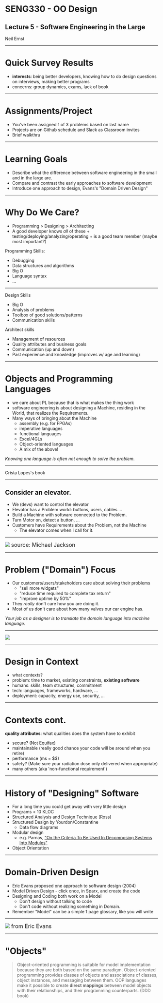 #  SENG330 -  OO Design
## Lecture 5 - Software Engineering in the Large
Neil Ernst
<!-- page_number: true -->
<!-- footer: (c) 2017 Neil Ernst  -->

---

# Quick Survey Results
* **interests**: being better developers, knowing how to do design questions on interviews, making better programs
* concerns: group dynamics, exams, lack of book

---

# Assignments/Project
* You've been assigned 1 of 3 problems based on last name
* Projects are on Github schedule and Slack as Classroom invites
* Brief walkthru

---

# Learning Goals

* Describe what the difference between software engineering in the small and in the large are.
* Compare and contrast the early approaches to software development
* Introduce one approach to design, Evans's "Domain Driven Design"

--- 

# Why Do We Care?
* Programming > Designing > Architecting
* A good developer knows *all* of these + testing/deploying/analyzing/operating + is a good team member (maybe most important?)

Programming Skills: 

* Debugging
* Data structures and algorithms
* Big O
* Language syntax
* ...

---
Design Skills

* Big O
* Analysis of problems
* Toolbox of good solutions/patterns
* Communication skills

Architect skills
	
* Management of resources
* Quality attributes and business goals
* Communication (up and down)
* Past experience and knowledge (improves w/ age and learning)

---

# Objects and Programming Languages
* we care about PL because that is what makes the thing work
* software engineering is about designing a Machine, residing in the World, that realizes the Requirements.
* Many ways of bringing about the Machine
	* assembly (e.g. for FPGAs)
	* imperative languages
	* functional languages
	* Excel/4GLs
	* Object-oriented languages
	* A mix of the above!

*Knowing one language is often not enough to solve the problem*.

---

Crista Lopes's book

---

## Consider an elevator.

* We (devs) want to control the elevator
* Elevator has a Problem world: buttons, users, cables ...
* Build a Machine with software connected to the Problem. 
* Turn Motor on, detect a button, ...
* Customers have Requirements about the Problem, not the Machine
	* The elevator comes when I call for it.
---


![](img/pf.png)
<font size="4pt">source: Michael Jackson</font>

---

# Problem ("Domain") Focus
* Our customers/users/stakeholders care about solving their problems
	* "sell more widgets"
	* "reduce time required to complete tax return"
	* "improve uptime by 50%"
* They *really* don't care how you are doing it.
* Most of us don't care about how many valves our car engine has.

*Your job as a designer is to translate the domain language into machine language.*

---

![](img/prob-soln-venn.png)

---

# Design in Context
* what contexts?
* problem: time to market, existing constraints, **existing software**
* humans: skills, team structures, commitment
* tech: languages, frameworks, hardware, ...
* deployment: capacity, energy use, security, ...

---
# Contexts cont. 
**quality attributes**: what qualities does the system have to exhibit

* secure? (Not Equifax)
* maintainable (really good chance your code will be around when you retire)
* performance (ms = $$)
* safety? (Make sure your radiation dose only delivered when appropriate)
* many others (aka 'non-functional requirement')

---

# History of "Designing" Software
* For a long time you could get away with very little design
* Programs < 10 KLOC
* Structured Analysis and Design Technique (Ross)
* Structured Design by Yourdon/Constantine
	* Data flow diagrams
* Modular design
	* e.g. Parnas, ["On the Criteria To Be Used In Decomposing Systems Into Modules"](https://blog.acolyer.org/2016/09/05/on-the-criteria-to-be-used-in-decomposing-systems-into-modules/)
* Object Orientation

---

# Domain-Driven Design
* Eric Evans proposed one approach to software design (2004)
* Model Driven Design - click once, in Sparx, and create the code
* Designing and Coding both work on a Model
	* Don't design without talking to code
	* Don't code without realizing something in Domain.
* Remember "Model" can be a simple 1 page glossary, like you will write


---
![](img/evans-over.png)
 <font size="4pt"> from Eric Evans</font>

---
# "Objects"
>Object-oriented programming is suitable for model implementation because they are both based on the same paradigm. Object-oriented programming provides classes of objects and associations of classes, object instances, and messaging between them. OOP languages make it possible to create **direct mappings** between model objects with their relationships, and their programming counterparts. (DDD book)
